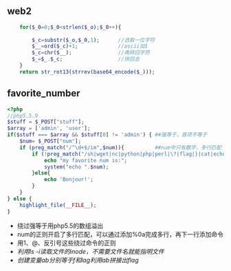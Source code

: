 ## web2

```php	
    for($_0=0;$_0<strlen($_o);$_0++){
       
        $_c=substr($_o,$_0,1);		//选取一位字符
        $__=ord($_c)+1;				//ascii加1
        $_c=chr($__);				//再转回字符
        $_=$_.$_c;   				//拼回去
    } 
    return str_rot13(strrev(base64_encode($_)));
```

## favorite_number

``` php	
<?php
//php5.5.9
$stuff = $_POST["stuff"];
$array = ['admin', 'user'];
if($stuff === $array && $stuff[0] != 'admin') { ##强等于，首项不等于
    $num= $_POST["num"];
    if (preg_match("/^\d+$/im",$num)){			##num中只有数字，多行匹配
        if (!preg_match("/sh|wget|nc|python|php|perl|\?|flag|}|cat|echo|\*|\^|\]|\\\\|'|\"|\|/i",$num)){##排除常用命令
            echo "my favorite num is:";
            system("echo ".$num);
        }else{
            echo 'Bonjour!';
        }
    }
} else {
    highlight_file(__FILE__);
}
```

- 绕过强等于用php5.5的数组溢出
- num的正则开启了多行匹配，可以通过添加%0a完成多行，再下一行添加命令
- 用$1、$@、反引号这些绕过命令的正则
- *利用ls -i读取文件的inode，不需要文件名就能指明文件*
- *创建变量ab分别等于f和lag利用$a$b拼接出flag*
